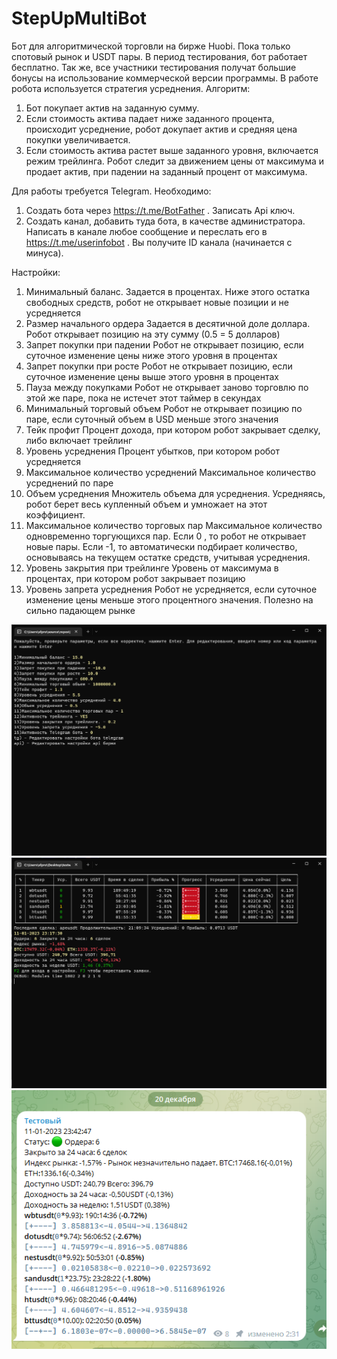 # StepUpMultiBot
Бот для алгоритмической торговли на бирже Huobi. Пока только спотовый рынок и USDT пары.
В период тестирования, бот работает бесплатно. Так же, все участники тестирования получат большие бонусы на использование коммерческой версии программы.
В работе робота используется стратегия усреднения. 
Алгоритм:
1. Бот покупает актив на заданную сумму.
2. Если стоимость актива падает ниже заданного процента, происходит усреднение, робот докупает актив и средняя цена покупки увеличивается.
3. Если стоимость актива растет выше заданного уровня, включается режим трейлинга. Робот следит за движением цены от максимума и продает актив, при падении на заданный процент от максимума.

Для работы требуется Telegram. Необходимо:
1. Создать бота через https://t.me/BotFather . Записать Api ключ.
2. Создать канал, добавить туда бота, в качестве администратора. Написать в канале любое сообщение и переслать его в https://t.me/userinfobot . Вы получите ID канала (начинается с минуса).

Настройки:
1. Минимальный баланс.
Задается в процентах. Ниже этого остатка свободных средств, робот не открывает новые позиции и не усредняется
2. Размер начального ордера
Задается в десятичной доле доллара. Робот открывает позицию на эту сумму (0.5 = 5 долларов)
3. Запрет покупки при падении
Робот не открывает позицию, если суточное изменение цены ниже этого уровня в процентах
4. Запрет покупки при росте
Робот не открывает позицию, если суточное изменение цены выше этого уровня в процентах
5. Пауза между покупками
Робот не открывает заново торговлю по этой же паре, пока не истечет этот таймер в секундах
6. Минимальный торговый объем
Робот не открывает позицию по паре, если суточный объем в USD меньше этого значения
7. Тейк профит
Процент дохода, при котором робот закрывает сделку, либо включает трейлинг
8. Уровень усреднения
Процент убытков, при котором робот усредняется
9. Максимальное количество усреднений
Максимальное количество усреднений по паре
10. Объем усреднения
Множитель объема для усреднения. Усредняясь, робот берет весь купленный объем и умножает на этот коэффициент.
11. Максимальное количество торговых пар
Максимальное количество одновременно торгующихся пар. Если 0 , то робот не открывает новые пары. Если -1, то автоматически подбирает количество, основываясь на текущем остатке средств, учитывая усреднения. 
12. Уровень закрытия при трейлинге
Уровень от максимума в процентах, при котором робот закрывает позицию
13. Уровень запрета усреднения
Робот не усредняется, если суточное изменение цены меньше этого процентного значения. Полезно на сильно падающем рынке

![1](https://github.com/sfproject1/StepUpMultiBot/blob/main/1.png)
![2](https://github.com/sfproject1/StepUpMultiBot/blob/main/2.png)
![3](https://github.com/sfproject1/StepUpMultiBot/blob/main/3.png)
